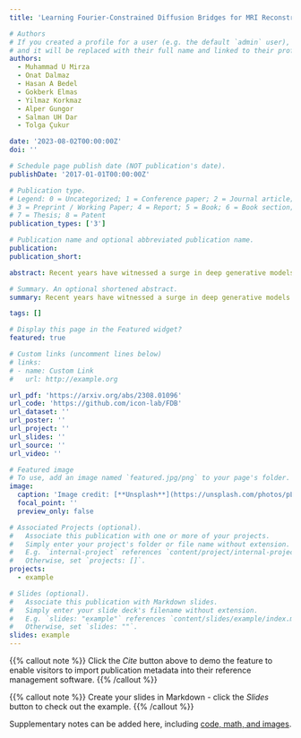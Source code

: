 ```yaml
---
title: 'Learning Fourier-Constrained Diffusion Bridges for MRI Reconstruction'

# Authors
# If you created a profile for a user (e.g. the default `admin` user), write the username (folder name) here
# and it will be replaced with their full name and linked to their profile.
authors:
  - Muhammad U Mirza
  - Onat Dalmaz
  - Hasan A Bedel
  - Gokberk Elmas
  - Yilmaz Korkmaz
  - Alper Gungor
  - Salman UH Dar
  - Tolga Çukur

date: '2023-08-02T00:00:00Z'
doi: ''

# Schedule page publish date (NOT publication's date).
publishDate: '2017-01-01T00:00:00Z'

# Publication type.
# Legend: 0 = Uncategorized; 1 = Conference paper; 2 = Journal article;
# 3 = Preprint / Working Paper; 4 = Report; 5 = Book; 6 = Book section;
# 7 = Thesis; 8 = Patent
publication_types: ['3']

# Publication name and optional abbreviated publication name.
publication:
publication_short:

abstract: Recent years have witnessed a surge in deep generative models for accelerated MRI reconstruction. Diffusion priors in particular have gained traction with their superior representational fidelity and diversity. Instead of the target transformation from undersampled to fully-sampled data, common diffusion priors are trained to learn a multi-step transformation from Gaussian noise onto fully-sampled data. During inference, data-fidelity projections are injected in between reverse diffusion steps to reach a compromise solution within the span of both the diffusion prior and the imaging operator. Unfortunately, suboptimal solutions can arise as the normality assumption of the diffusion prior causes divergence between learned and target transformations. To address this limitation, here we introduce the first diffusion bridge for accelerated MRI reconstruction. The proposed Fourier-constrained diffusion bridge (FDB) leverages a generalized process to transform between undersampled and fully-sampled data via random noise addition and random frequency removal as degradation operators. Unlike common diffusion priors that use an asymptotic endpoint based on Gaussian noise, FDB captures a transformation between finite endpoints where the initial endpoint is based on moderate degradation of fully-sampled data. Demonstrations on brain MRI indicate that FDB outperforms state-of-the-art reconstruction methods including conventional diffusion priors.

# Summary. An optional shortened abstract.
summary: Recent years have witnessed a surge in deep generative models for accelerated MRI reconstruction. Diffusion priors in particular have gained traction with their superior representational fidelity and diversity. Instead of the target transformation from undersampled to fully-sampled data, common diffusion priors are trained to learn a multi-step transformation from Gaussian noise onto fully-sampled data. During inference, data-fidelity projections are injected in between reverse diffusion steps to reach a compromise solution within the span of both the diffusion prior and the imaging operator. Unfortunately, suboptimal solutions can arise as the normality assumption of the diffusion prior causes divergence between learned and target transformations. To address this limitation, here we introduce the first diffusion bridge for accelerated MRI reconstruction. The proposed Fourier-constrained diffusion bridge (FDB) leverages a generalized process to transform between undersampled and fully-sampled data via random noise addition and random frequency removal as degradation operators. Unlike common diffusion priors that use an asymptotic endpoint based on Gaussian noise, FDB captures a transformation between finite endpoints where the initial endpoint is based on moderate degradation of fully-sampled data. Demonstrations on brain MRI indicate that FDB outperforms state-of-the-art reconstruction methods including conventional diffusion priors.

tags: []

# Display this page in the Featured widget?
featured: true

# Custom links (uncomment lines below)
# links:
# - name: Custom Link
#   url: http://example.org

url_pdf: 'https://arxiv.org/abs/2308.01096'
url_code: 'https://github.com/icon-lab/FDB'
url_dataset: ''
url_poster: ''
url_project: ''
url_slides: ''
url_source: ''
url_video: ''

# Featured image
# To use, add an image named `featured.jpg/png` to your page's folder.
image:
  caption: 'Image credit: [**Unsplash**](https://unsplash.com/photos/pLCdAaMFLTE)'
  focal_point: ''
  preview_only: false

# Associated Projects (optional).
#   Associate this publication with one or more of your projects.
#   Simply enter your project's folder or file name without extension.
#   E.g. `internal-project` references `content/project/internal-project/index.md`.
#   Otherwise, set `projects: []`.
projects:
  - example

# Slides (optional).
#   Associate this publication with Markdown slides.
#   Simply enter your slide deck's filename without extension.
#   E.g. `slides: "example"` references `content/slides/example/index.md`.
#   Otherwise, set `slides: ""`.
slides: example
---
```


{{% callout note %}}
Click the _Cite_ button above to demo the feature to enable visitors to import publication metadata into their reference management software.
{{% /callout %}}

{{% callout note %}}
Create your slides in Markdown - click the _Slides_ button to check out the example.
{{% /callout %}}

Supplementary notes can be added here, including [code, math, and images](https://wowchemy.com/docs/writing-markdown-latex/).
